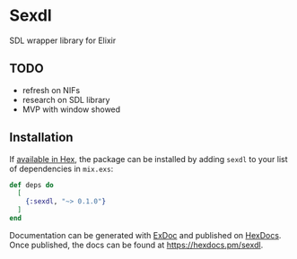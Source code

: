 # Sexdl

SDL wrapper library for Elixir


## TODO

- refresh on NIFs
- research on SDL library
- MVP with window showed

## Installation

If [available in Hex](https://hex.pm/docs/publish), the package can be installed
by adding `sexdl` to your list of dependencies in `mix.exs`:

```elixir
def deps do
  [
    {:sexdl, "~> 0.1.0"}
  ]
end
```

Documentation can be generated with [ExDoc](https://github.com/elixir-lang/ex_doc)
and published on [HexDocs](https://hexdocs.pm). Once published, the docs can
be found at <https://hexdocs.pm/sexdl>.

